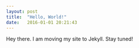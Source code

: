 ```yaml
---
layout: post
title:  "Hello, World!"
date:   2016-01-01 20:21:43
---
```

Hey there. I am moving my site to Jekyll. Stay tuned!
